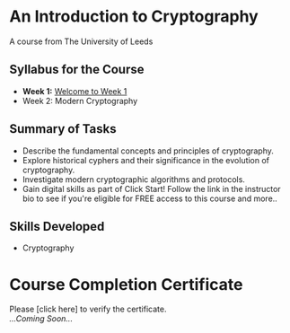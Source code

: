 # An Introduction to Cryptography
A course from The University of Leeds
## Syllabus for the Course
- **Week 1:** [Welcome to Week 1](https://github.com/KailaniBailey/An-Introduction-to-Cryptography/tree/main/Week%201:%20Welcome%20to%20Week%201)
- Week 2: Modern Cryptography
## Summary of Tasks
- Describe the fundamental concepts and principles of cryptography.
- Explore historical cyphers and their significance in the evolution of cryptography.
- Investigate modern cryptographic algorithms and protocols.
- Gain digital skills as part of Click Start! Follow the link in the instructor bio to see if you're eligible for FREE access to this course and more..
## Skills Developed
- Cryptography
# Course Completion Certificate
Please [click here] to verify the certificate. <br>
*...Coming Soon...*
